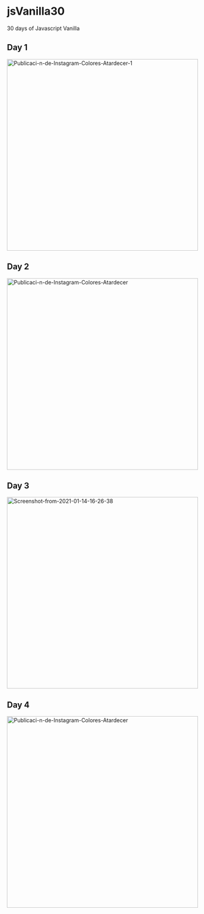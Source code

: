 # jsVanilla30
30 days of Javascript Vanilla

## **Day 1** 

<img width="500" height="500" src="https://i.ibb.co/xLvFFzr/Publicaci-n-de-Instagram-Colores-Atardecer-1.png" alt="Publicaci-n-de-Instagram-Colores-Atardecer-1" border="0">


## **Day 2** 

<img width="500" height="500" src="https://i.ibb.co/nsqFhRr/Publicaci-n-de-Instagram-Colores-Atardecer.png" alt="Publicaci-n-de-Instagram-Colores-Atardecer" border="0">


## **Day 3** 

<img width="500" height="500" src="https://i.ibb.co/6PhVHgp/Screenshot-from-2021-01-14-16-26-38.png" alt="Screenshot-from-2021-01-14-16-26-38" border="0">


## **Day 4**

<img width="500" height="500" src="https://i.ibb.co/7zTGRpq/Publicaci-n-de-Instagram-Colores-Atardecer.png" alt="Publicaci-n-de-Instagram-Colores-Atardecer" border="0">
